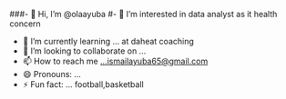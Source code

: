 ###- 👋 Hi, I’m @olaayuba
#- 👀 I’m interested in data analyst as it health concern 
- 🌱 I’m currently learning ... at daheat coaching
- 💞️ I’m looking to collaborate on ...
- 📫 How to reach me ...ismailayuba65@gmail.com
- 😄 Pronouns: ...
- ⚡ Fun fact: ... football,basketball
